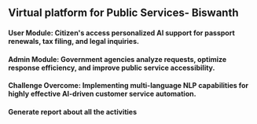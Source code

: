## Virtual platform for Public Services- Biswanth
#### User Module: Citizen's access personalized AI support for passport renewals, tax filing, and legal inquiries.
#### Admin Module: Government agencies analyze requests, optimize response efficiency, and improve public service accessibility.
#### Challenge Overcome: Implementing multi-language NLP capabilities for highly effective AI-driven customer service automation.
#### Generate report about all the activities
